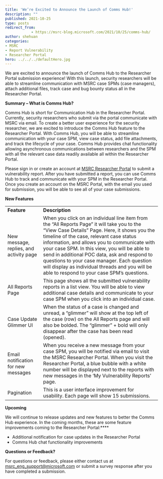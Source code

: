 ```yaml
---
title: 'We’re Excited to Announce the Launch of Comms Hub!'
description: ""
published: 2021-10-25
type: posts
redirect_from:
            - https://msrc-blog.microsoft.com/2021/10/25/comms-hub/
author: shehuan
categories:
- MSRC
- Report Vulnerability
- Researcher Portal
hero: ../../../defaultHero.jpg
---
```

<!-- wp:paragraph -->

We are excited to announce the launch of Comms Hub to the Researcher Portal submission experience! With this launch, security researchers will be able to streamline communication with MSRC case SPMs (case managers), attach additional files, track case and bug bounty status all in the Researcher Portal.

<!-- /wp:paragraph -->

<!-- wp:paragraph {"fontSize":"medium"} -->

**Summary – What is Comms Hub?**

<!-- /wp:paragraph -->

<!-- wp:paragraph -->

Comms Hub is short for Communication Hub in the Researcher Portal. Currently, security researchers who submit via the portal communicate with MSRC via email. To create a better user experience for the security researcher, we are excited to introduce the Comms Hub feature to the Researcher Portal. With Comms Hub, you will be able to streamline communication with your case SPM, view case status, add file attachments, and track the lifecycle of your case. Comms Hub provides chat functionality allowing asynchronous communications between researchers and the SPM with all the relevant case data readily available all within the Researcher Portal.

<!-- /wp:paragraph -->

<!-- wp:paragraph -->

Please sign in or create an account at [MSRC Researcher Portal](https://msrc.microsoft.com/) to submit a vulnerability report. After you have submitted a report, you can use Comms Hub to track and communicate with your SPM in the Researcher Portal. Once you create an account on the MSRC Portal, with the email you used for submission, you will be able to see all of your case submissions.

<!-- /wp:paragraph -->

<!-- wp:paragraph {"fontSize":"medium"} -->

**New Features**

<!-- /wp:paragraph -->

<!-- wp:table {"className":"is-style-regular"} -->

|                                         |                                                                                                                                                                                                                                                                                                                                                                                                                                                                                           |
| --------------------------------------- | ----------------------------------------------------------------------------------------------------------------------------------------------------------------------------------------------------------------------------------------------------------------------------------------------------------------------------------------------------------------------------------------------------------------------------------------------------------------------------------------- |
| **Feature**                             | **Description**                                                                                                                                                                                                                                                                                                                                                                                                                                                                           |
| New message, replies, and activity page | When you click on an individual line item from the “All Reports Page” it will take you to the “View Case Details” Page. Here, it shows you the timeline of the case, relevant case status information, and allows you to communicate with your case SPM. In this view, you will be able to send in additional POC data, ask and respond to questions to your case manager. Each question will display as individual threads and you will be able to respond to your case SPM’s questions. |
| All Reports Page                        | This page shows all the submitted vulnerability reports in a list view. You will be able to view additional case details and communicate to your case SPM when you click into an individual case.                                                                                                                                                                                                                                                                                         |
| Case Update Glimmer UI                  | When the status of a case is changed and unread, a “glimmer” will show at the top left of the case (row) on the All Reports page and will also be bolded. The “glimmer” + bold will only disappear after the case has been read (opened).                                                                                                                                                                                                                                                 |
| Email notification for new messages     | When you receive a new message from your case SPM, you will be notified via email to visit the MSRC Researcher Portal. When you visit the Researcher Portal, a blue bubble with a white number will be displayed next to the reports with new messages in the ‘My Vulnerability Reports’ page.                                                                                                                                                                                            |
| Pagination                              | This is a user interface improvement for usability. Each page will show 15 submissions.                                                                                                                                                                                                                                                                                                                                                                                                   |

<!-- /wp:table -->

<!-- wp:paragraph {"fontSize":"medium"} -->

**Upcoming**

<!-- /wp:paragraph -->

<!-- wp:paragraph -->

We will continue to release updates and new features to better the Comms Hub experience. In the coming months, these are some feature improvements coming to the Researcher Portal:\*\*\*\*

<!-- /wp:paragraph -->

<!-- wp:list -->

- Additional notification for case updates in the Researcher Portal
- Comms Hub chat functionality improvements

<!-- /wp:list -->

<!-- wp:paragraph {"fontSize":"medium"} -->

**Questions or Feedback?**

<!-- /wp:paragraph -->

<!-- wp:paragraph -->

For questions or feedback, please either contact us at msrc_eng_support@microsoft.com or submit a survey response after you have completed a submission.

<!-- /wp:paragraph -->
